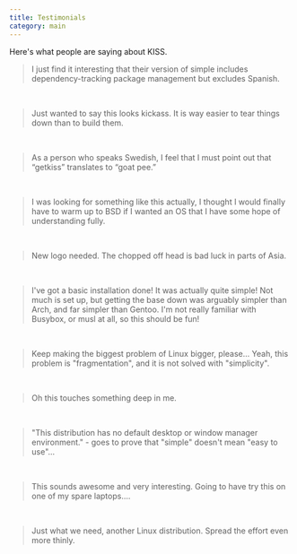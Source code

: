 ```yaml
---
title: Testimonials
category: main
---
```


Here's what people are saying about KISS.

> I just find it interesting that their version of simple includes dependency-tracking package management but excludes Spanish.

<br>

> Just wanted to say this looks kickass. It is way easier to tear things down than to build them.

<br>

> As a person who speaks Swedish, I feel that I must point out that “getkiss” translates to “goat pee.”

<br>

> I was looking for something like this actually, I thought I would finally have to warm up to BSD if I wanted an OS that I have some hope of understanding fully.

<br>

> New logo needed. The chopped off head is bad luck in parts of Asia.

<br>

> I've got a basic installation done! It was actually quite simple! Not much is set up, but getting the base down was arguably simpler than Arch, and far simpler than Gentoo. I'm not really familiar with Busybox, or musl at all, so this should be fun!

<br>

> Keep making the biggest problem of Linux bigger, please... Yeah, this problem is "fragmentation", and it is not solved with "simplicity".

<br>

> Oh this touches something deep in me.

<br>

> "This distribution has no default desktop or window manager environment." - goes to prove that "simple" doesn't mean "easy to use"...

<br>

> This sounds awesome and very interesting. Going to have try this on one of my spare laptops....

<br>

> Just what we need, another Linux distribution. Spread the effort even more thinly.

